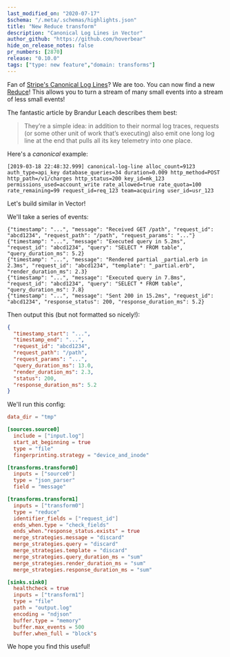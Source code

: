 ```yaml
---
last_modified_on: "2020-07-17"
$schema: "/.meta/.schemas/highlights.json"
title: "New Reduce transform"
description: "Canonical Log Lines in Vector"
author_github: "https://github.com/hoverbear"
hide_on_release_notes: false
pr_numbers: [2870]
release: "0.10.0"
tags: ["type: new feature","domain: transforms"]
---
```


Fan of [Stripe's Canonical Log Lines][urls.stripe_blog_canonical_log_lines]? We are too. You can now find a new
[Reduce][urls.vector_transform_reduce]! This allows you to turn a stream of many small events into a stream of
less small events!

The fantastic article by Brandur Leach describes them best:

> They’re a simple idea: in addition to their normal log traces, requests (or some other unit of work that’s executing)
> also emit one long log line at the end that pulls all its key telemetry into one place.

Here's a *canonical* example:

```log
[2019-03-18 22:48:32.999] canonical-log-line alloc_count=9123 auth_type=api_key database_queries=34 duration=0.009 http_method=POST http_path=/v1/charges http_status=200 key_id=mk_123 permissions_used=account_write rate_allowed=true rate_quota=100 rate_remaining=99 request_id=req_123 team=acquiring user_id=usr_123
```

Let's build similar in Vector!

We'll take a series of events:

```log file=input.log
{"timestamp": "...", "message": "Received GET /path", "request_id": "abcd1234", "request_path": "/path", "request_params": "..."}
{"timestamp": "...", "message": "Executed query in 5.2ms", "request_id": "abcd1234", "query": "SELECT * FROM table", "query_duration_ms": 5.2}
{"timestamp": "...", "message": "Rendered partial _partial.erb in 2.3ms", "request_id": "abcd1234", "template": "_partial.erb", "render_duration_ms": 2.3}
{"timestamp": "...", "message": "Executed query in 7.8ms", "request_id": "abcd1234", "query": "SELECT * FROM table", "query_duration_ms": 7.8}
{"timestamp": "...", "message": "Sent 200 in 15.2ms", "request_id": "abcd1234", "response_status": 200, "response_duration_ms": 5.2}
```

Then output this (but not formatted so nicely!):

```json file=output.log
{
  "timestamp_start": "...",
  "timestamp_end": "...",
  "request_id": "abcd1234",
  "request_path": "/path",
  "request_params": "...",
  "query_duration_ms": 13.0,
  "render_duration_ms": 2.3,
  "status": 200,
  "response_duration_ms": 5.2
}
```

We'll run this config:

```toml file=vector.toml
data_dir = "tmp"

[sources.source0]
  include = ["input.log"]
  start_at_beginning = true
  type = "file"
  fingerprinting.strategy = "device_and_inode"

[transforms.transform0]
  inputs = ["source0"]
  type = "json_parser"
  field = "message"

[transforms.transform1]
  inputs = ["transform0"]
  type = "reduce"
  identifier_fields = ["request_id"]
  ends_when.type = "check_fields"
  ends_when."response_status.exists" = true
  merge_strategies.message = "discard"
  merge_strategies.query = "discard"
  merge_strategies.template = "discard"
  merge_strategies.query_duration_ms = "sum"
  merge_strategies.render_duration_ms = "sum"
  merge_strategies.response_duration_ms = "sum"

[sinks.sink0]
  healthcheck = true
  inputs = ["transform1"]
  type = "file"
  path = "output.log"
  encoding = "ndjson"
  buffer.type = "memory"
  buffer.max_events = 500
  buffer.when_full = "block"s
```

We hope you find this useful!

[urls.stripe_blog_canonical_log_lines]: https://stripe.com/blog/canonical-log-lines
[urls.vector_transform_reduce]: https://vector.dev/docs/reference/transforms/reduce/
